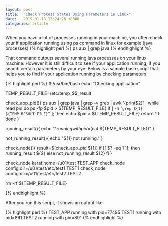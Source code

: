 ```yaml
---
layout: post
title:  "Check Process Status Using Parameters in Linux"
date:   2019-01-18 13:24:26 +0300
categories: article
---
```

When you have a lot of processes running in your machine, you often check your if application running using ps command in linux for example (java processes)
{% highlight perl %}
ps aux | grep java
{% endhighlight %}

That command outputs several running java processes on your linux machine. However it is still difficult to see if your application running, if you search certain parameters by your eye.
Below is a sample bash script that helps you to find if your application running by checking parameters.

{% highlight perl %}
#!/usr/bin/bash
echo "Checking application"

TEMP_RESULT_FILE=/etc/temp_$$_result

check_app_pid(){
ps aux | grep java | grep -v grep | awk '{print$2}' | while read pid 
do
	ps -fp $pid > ${TEMP_RESULT_FILE} 
	if [ -n "`grep ${1} ${TEMP_RESULT_FILE}`" ]; then
		echo $pid > ${TEMP_RESULT_FILE} 
		return 1
	fi
done
}

running_result(){
	echo "${1} running with pid=$(cat ${TEMP_RESULT_FILE})"
}

not_running_result(){
	echo "${1} not running."
}

check_node(){
	result=$(check_app_pid ${1})
	if [[ $? -eq 1 ]]; then
		running_result ${2}
	else
		not_running_result ${2} 
	fi
}

check_node karaf.home=/u01/test TEST_APP
check_node config.dir=/u01/test/etc/test1 TEST1
check_node config.dir=/u01/test/etc/test2 TEST2
 
rm -rf ${TEMP_RESULT_FILE} 

{% endhighlight %}

After you run this script, it shows an output like

{% highlight perl %}
TEST_APP running with pid=77495
TEST1 running with pid=861
TEST2 running with pid=891
{% endhighlight %}
